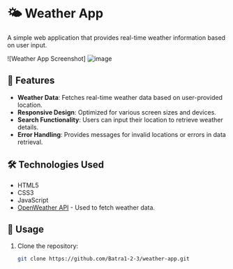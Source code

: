 # 🌤️ Weather App

A simple web application that provides real-time weather information based on user input.

![Weather App Screenshot]
![image](https://github.com/Batra1-2-3/weather-app/assets/109741876/d9ec0aaa-505f-4258-989e-615c45123a7a)


## 🚀 Features

- **Weather Data**: Fetches real-time weather data based on user-provided location.
- **Responsive Design**: Optimized for various screen sizes and devices.
- **Search Functionality**: Users can input their location to retrieve weather details.
- **Error Handling**: Provides messages for invalid locations or errors in data retrieval.

## 🛠️ Technologies Used

- HTML5
- CSS3
- JavaScript
- [OpenWeather API](https://openweathermap.org/api) - Used to fetch weather data.

## 📝 Usage

1. Clone the repository:

   ```bash
   git clone https://github.com/Batra1-2-3/weather-app.git
